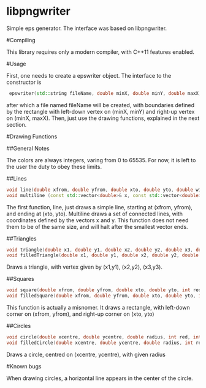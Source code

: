 libpngwriter
========

Simple eps generator. The interface was based on libpngwriter.

#Compiling

This library requires only a modern compiler, with C++11 features enabled.

#Usage

First, one needs to create a epswriter object. The interface to the constructor is

```c++
 epswriter(std::string fileName, double minX, double minY, double maxX, double maxY);
 ```

after which a file named fileName will be created, with boundaries defined by the rectangle with left-down vertex on
(minX, minY) and right-up vertex on (minX, maxX). Then, just use the drawing functions, explained in the next section.

#Drawing Functions

##General Notes

The colors are always integers, varing from 0 to 65535. For now, it is left to the user the duty to obey these limits. 

##Lines

```c++
void line(double xfrom, double yfrom, double xto, double yto, double width, int red, int green, int blue);
void multiline (const std::vector<double>& x, const std::vector<double>& y, double width, int red, int green, int blue);
```

The first function, line, just draws a simple line, starting at (xfrom, yfrom), and ending at (xto, yto). 
Multiline draws a set of connected lines, with coordinates defined by the vectors x and y. 
This function does not need them to be of the same size, and will halt after the smallest vector ends.

##Triangles

```c++
void triangle(double x1, double y1, double x2, double y2, double x3, double y3, int red, int green, int blue);
void filledTriangle(double x1, double y1, double x2, double y2, double x3, double y3, int red, int green, int blue);
```

Draws a triangle, with vertex given by (x1,y1), (x2,y2), (x3,y3).

##Squares

```c++
void square(double xfrom, double yfrom, double xto, double yto, int red, int green, int blue);
void filledSquare(double xfrom, double yfrom, double xto, double yto, int red, int green, int blue);
```
This function is actually a misnomer. It draws a rectangle, with left-down corner on (xfrom, yfrom), and right-up corner on (xto, yto)

##Circles

```c++
void circle(double xcentre, double ycentre, double radius, int red, int green, int blue);
void filledCircle(double xcentre, double ycentre, double radius, int red, int green, int blue);
```

Draws a circle, centred on (xcentre, ycentre), with given radius

#Known bugs

When drawing circles, a horizontal line appears in the center of the circle.
